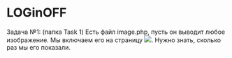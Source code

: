 # LOGinOFF

Задача №1: (папка Task 1)
Есть файл image.php, пусть он выводит любое изображение.
Мы включаем его на страницу <img src="image.php"/>. Нужно знать, сколько раз мы его показали.
